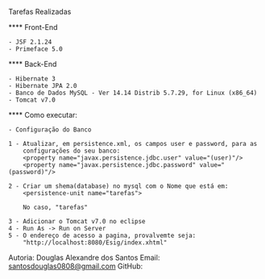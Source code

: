 
Tarefas Realizadas

**** Front-End

	- JSF 2.1.24
	- Primeface 5.0

**** Back-End
	
	- Hibernate 3
	- Hibernate JPA 2.0
	- Banco de Dados MySQL - Ver 14.14 Distrib 5.7.29, for Linux (x86_64)
	- Tomcat v7.0

**** Como executar:

	- Configuração do Banco

	1 - Atualizar, em persistence.xml, os campos user e password, para as
		configurações do seu banco:
		<property name="javax.persistence.jdbc.user" value="(user)"/>
		<property name="javax.persistence.jdbc.password" value="(password)"/>

	2 - Criar um shema(database) no mysql com o Nome que está em:
		<persistence-unit name="tarefas">

		No caso, "tarefas"

	3 - Adicionar o Tomcat v7.0 no eclipse
	4 - Run As -> Run on Server
	5 - O endereço de acesso a pagina, provalvemte seja:
		"http://localhost:8080/Esig/index.xhtml"

Autoria: Douglas Alexandre dos Santos 
	Email: <santosdouglas0808@gmail.com>
	GitHub: <Douglas08Santos> 

